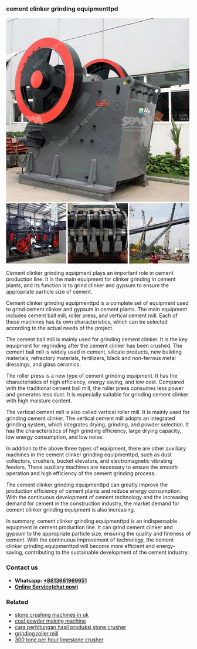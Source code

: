 <h3>cement clinker grinding equipmenttpd</h3><img src='1706767899.jpg' alt=''><p>Cement clinker grinding equipment plays an important role in cement production line. It is the main equipment for clinker grinding in cement plants, and its function is to grind clinker and gypsum to ensure the appropriate particle size of cement.</p><p>Cement clinker grinding equipmenttpd is a complete set of equipment used to grind cement clinker and gypsum in cement plants. The main equipment includes cement ball mill, roller press, and vertical cement mill. Each of these machines has its own characteristics, which can be selected according to the actual needs of the project.</p><p>The cement ball mill is mainly used for grinding cement clinker. It is the key equipment for regrinding after the cement clinker has been crushed. The cement ball mill is widely used in cement, silicate products, new building materials, refractory materials, fertilizers, black and non-ferrous metal dressings, and glass ceramics.</p><p>The roller press is a new type of cement grinding equipment. It has the characteristics of high efficiency, energy saving, and low cost. Compared with the traditional cement ball mill, the roller press consumes less power and generates less dust. It is especially suitable for grinding cement clinker with high moisture content.</p><p>The vertical cement mill is also called vertical roller mill. It is mainly used for grinding cement clinker. The vertical cement mill adopts an integrated grinding system, which integrates drying, grinding, and powder selection. It has the characteristics of high grinding efficiency, large drying capacity, low energy consumption, and low noise.</p><p>In addition to the above three types of equipment, there are other auxiliary machines in the cement clinker grinding equipmenttpd, such as dust collectors, crushers, bucket elevators, and electromagnetic vibrating feeders. These auxiliary machines are necessary to ensure the smooth operation and high efficiency of the cement grinding process.</p><p>The cement clinker grinding equipmenttpd can greatly improve the production efficiency of cement plants and reduce energy consumption. With the continuous development of cement technology and the increasing demand for cement in the construction industry, the market demand for cement clinker grinding equipment is also increasing.</p><p>In summary, cement clinker grinding equipmenttpd is an indispensable equipment in cement production line. It can grind cement clinker and gypsum to the appropriate particle size, ensuring the quality and fineness of cement. With the continuous improvement of technology, the cement clinker grinding equipmenttpd will become more efficient and energy-saving, contributing to the sustainable development of the cement industry.</p><h3>Contact us</h3><ul><li><strong>Whatsapp:&nbsp;<a href="https://wa.me/8613661969651">+8613661969651</a></strong></li><li><a href="https://swt.shibang-china.com/?git&amp;zhl&amp;cement clinker grinding equipmenttpd"><strong>Online Service(chat now)</strong></a></li></ul><h3>Related</h3><ul><li><a href='stone crushing machines in uk.md'>stone crushing machines in uk</a></li><li><a href='coal powder making machine.md'>coal powder making machine</a></li><li><a href='cara perhitungan hasil produksi stone crusher.md'>cara perhitungan hasil produksi stone crusher</a></li><li><a href='grinding roller mill.md'>grinding roller mill</a></li><li><a href='300 tone per hour limestone crusher.md'>300 tone per hour limestone crusher</a></li></ul>